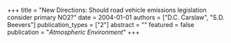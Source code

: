 +++
title = "New Directions: Should road vehicle emissions legislation consider primary NO2?"
date = 2004-01-01
authors = ["D.C. Carslaw", "S.D. Beevers"]
publication_types = ["2"]
abstract = ""
featured = false
publication = "*Atmospheric Environment*"
+++

